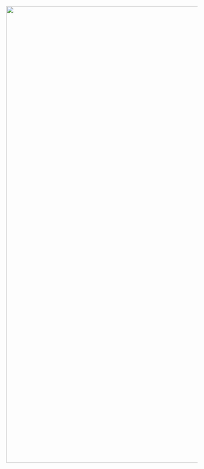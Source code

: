 <p align="center">
  <img width="1200" src="https://media.discordapp.net/attachments/884052584762077245/1024031898911129600/Frame_1.jpg?width=1921&height=859#gh-dark-mode-only">
</p>
<!--<!DOCTYPE html>
<html lang="en">
<head>
     <link rel="stylesheet" href="https://cdn.jsdelivr.net/gh/devicons/devicon@v2.14.0/devicon.min.css"> 
</head>
<body>
    <h1>Hey, my name is <a href="https://github.com/VTIvanov20">Valeri Ivanov 👋</a></h1>
    <hr>
    <p>I study in <a href="https://github.com/codingburgas">@codingburgas</a>🎓 and this is my second year here! I love tinkering and opportunites where I can combine software. and hardware. As for software, I am interested in frontend development, but I have recently been looking at backend projects as well.
    I am currently working on some designs for my portfolio :D</p>
    <h3>Here are a few things about me:</h3>
    <ul>
        <li>📚 I want to start using more elements of the Adobe Creative Cloud.</li>
        <li>👨‍💻 Currently working on two projects. (frontend & design)</li>
        <li>📧 Reach me via email here: <a href="mailto:email">VTIvanov20@codingburgas.bg </a> or through <a href="https://www.linkedin.com/in/valeri-ivanov-485730235/"> LinkedIn</a>.</li>
        <li>⚡️ Fun Fact: People call me "Value" :D</li>
    </ul>
    <img align=right src="https://assets.materialup.com/uploads/3fb30856-aae4-40b6-b9a4-308bded3488b/preview.gif" height="300px", width="400px">
    <h3>Here are the languages that I know and use:</h3> 
    <p align="left"> 
      <a href="https://www.cplusplus.com/"><img src="https://raw.githubusercontent.com/devicons/devicon/master/icons/cplusplus/cplusplus-original.svg" alt="cplusplus" width="40" height="40"/></a>
      <a href="https://html.com/"><img src="https://raw.githubusercontent.com/devicons/devicon/master/icons/html5/html5-original-wordmark.svg" alt="html" width="40" height="40"/></a>
      <a href="https://www.w3schools.com/css/"><img src="https://raw.githubusercontent.com/devicons/devicon/master/icons/css3/css3-original-wordmark.svg" alt="css" width="40" height="40"/></a>
      <a href="https://sass-lang.com/"><img src="https://raw.githubusercontent.com/devicons/devicon/master/icons/sass/sass-original.svg" alt="sass" width="40" height="40"/></a>
      <a href="https://www.javascript.com/"><img src="https://raw.githubusercontent.com/devicons/devicon/master/icons/javascript/javascript-original.svg" alt="js" width="40" height="40"/></a>
      <a href="https://www.python.org/"><img src="https://raw.githubusercontent.com/devicons/devicon/master/icons/python/python-original.svg" alt="python" width="40" height="40"/></a>
      <a href="https://git-scm.com/"><img src="https://www.vectorlogo.zone/logos/git-scm/git-scm-icon.svg" alt="git" width="40" height="40"/></a>
    </p> 
    <h3>Here are the tools that I know and use:</h3> 
    <p align="left"> 
      <a href="https://code.visualstudio.com/"><img src="https://img.icons8.com/color/344/visual-studio-code-2019.png" alt="VS code logo" width=44px /></a>
      <a href="https://visualstudio.microsoft.com/vs/"><img src="https://img.icons8.com/color/344/visual-studio--v2.png" alt="VS logo" width=44px /></a>
      <a href="https://www.figma.com/"><img src="https://www.vectorlogo.zone/logos/figma/figma-icon.svg" alt="figma" width="38" height="38"/></a>
      <a href="https://www.adobe.com/"><img src="https://upload.wikimedia.org/wikipedia/commons/a/af/Adobe_Photoshop_CC_icon.svg" alt="photoshop" width="40" height="40"/></a>
    </p> 
    <h3>Here are some other things that I am interested in:</h3>
    <p>
      <a href="https://www.raspberrypi.org/"><img src="https://www.vectorlogo.zone/logos/raspberrypi/raspberrypi-icon.svg" alt="raspberry pi" width="40" height="40"/></a>
      <a href="https://www.arduino.cc/"><img src="https://www.vectorlogo.zone/logos/arduino/arduino-icon.svg" alt="arduino" width="40" height="40"/></a>
    </p>
     
  <h3>What I've achieved:</h3>
<details>	
 
  <summary><b>📊 My Github stats</b></summary>

![Grade](https://github-readme-stats.vercel.app/api?username=VTIvanov20&show_icons=true&theme=radical&count_private=true)

 </details>     

<details style = "display: inline;">
 
<summary align-items:"inline";><b>🏆 My Credly Badges</b></summary>
 <div>
 <a href ="https://www.credly.com/badges/f5058dab-4315-4143-8f16-839d33e58464"><img align="left" alt="HTML&CSS Badge" width="200px" src="https://images.credly.com/size/680x680/images/fd092703-61db-4e9f-9c7c-2211d44ca87d/MOS_Word.png" ></a>

<a href ="https://www.credly.com/earner/earned/badge/e32b6cce-073d-4237-980c-a668aa88639f"><img align="left" alt="Excel Specialst Badge" width="200px" src="https://images.credly.com/size/680x680/images/d0790dc7-5127-4262-a492-1b60030b0114/MOS_Excel.png" ></a>
     
<a href ="https://www.credly.com/earner/earned/badge/112e5822-f5e6-4e71-a91c-68d581fb5cd2"><img align="left" alt="Word Specialist Badge" width="200px" src="https://images.credly.com/size/680x680/images/241488f4-9110-41aa-804e-51a8f8ba430d/MTA-Introduction_to_Programming_Using_HTML_and_CSS-600x600.png" ></a>
      
<a href ="https://www.credly.com/earner/earned/badge/a3527a24-88c9-428d-96e3-9d206f3a88f6"><img align="left" alt="JavaScript Badge" width="200px" src="https://images.credly.com/size/680x680/images/ef99b79e-fd54-4eb5-b2a4-bf17e92a4837/ITS-Badges_JavaScript_1200px.png" ></a>
 </div>
</details> 

</body>
</html>
-->
